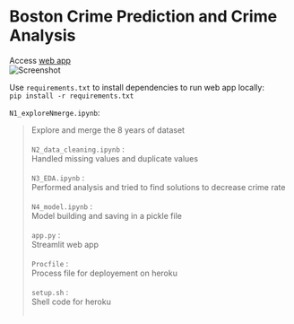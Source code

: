 # Boston Crime Prediction and Crime Analysis
Access [web app](http://boston-crime.herokuapp.com/)<br />
![Screenshot](https://phcrestoration.com/wp-content/uploads/2021/08/93708404_s.jpeg)<br />

Use `requirements.txt` to install dependencies to run web app locally: <br />
`pip install -r requirements.txt`<br />

`N1_exploreNmerge.ipynb`: <br />
>Explore and merge the 8 years of dataset <br /><br />
`N2_data_cleaning.ipynb` :<br />
>Handled missing values and duplicate values <br /><br />
`N3_EDA.ipynb` :<br />
>Performed analysis and tried to find solutions to decrease crime rate<br /><br />
`N4_model.ipynb` :<br />
>Model building and saving in a pickle file<br /><br />
`app.py` :<br />
>Streamlit web app<br /><br />
`Procfile` :<br />
>Process file for deployement on heroku <br /><br />
`setup.sh` :<br />
>Shell code for heroku <br /><br />